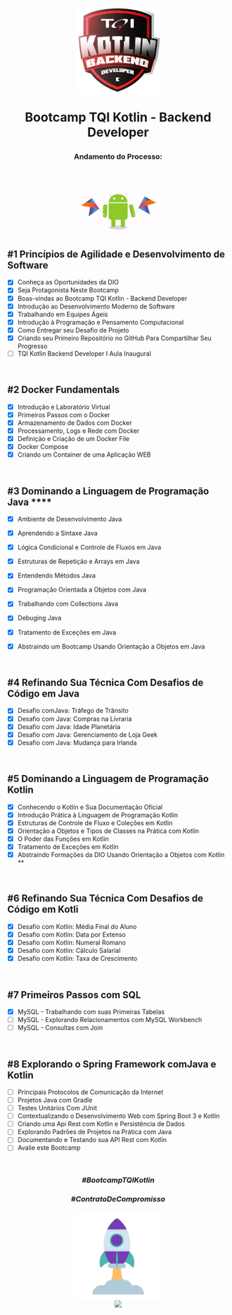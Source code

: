 <div align="center">


<h1><img height="200vh" src="Imagens/logo_bootcamp.webp">

Bootcamp TQI Kotlin - Backend Developer </h1>

<h3> Andamento do Processo:</h3>

<img height="150vh" src="Imagens/kotlin.gif">

</div>


## #1 Princípios de Agilidade e Desenvolvimento de Software

  - [x] Conheça as Oportunidades da DIO
  - [x] Seja Protagonista Neste Bootcamp  
  - [x] Boas-vindas ao Bootcamp TQI Kotlin - Backend Developer
  - [x] Introdução ao Desenvolvimento Moderno de Software
  - [x] Trabalhando em Equipes Ágeis 
  - [x] Introdução à Programação e Pensamento Computacional  
  - [x]	Como Entregar seu Desafio de Projeto	
  - [x] Criando seu Primeiro Repositório no GitHub Para Compartilhar Seu Progresso
  - [ ] TQI Kotlin Backend Developer I Aula Inaugural

  <br/>


## #2 Docker Fundamentals

  - [x] Introdução e Laboratório Virtual
  - [x] Primeiros Passos com o Docker
  - [x] Armazenamento de Dados com Docker
  - [x] Processamento, Logs e Rede com Docker
  - [x] Definição e Criação de um Docker File
  - [x] Docker Compose
  - [x] Criando um Container de uma Aplicação WEB

  <br/>

## #3 Dominando a Linguagem de Programação Java    ****

  - [x] Ambiente de Desenvolvimento Java
  - [x] Aprendendo a Sintaxe Java
  - [x] Lógica Condicional e Controle de Fluxos em Java
  - [x] Estruturas de Repetição e Arrays em Java
  - [x] Entendendo Métodos Java
  - [x] Programação Orientada a Objetos com Java
  - [x] Trabalhando com Collections Java
  - [x] Debuging Java
  - [x] Tratamento de Exceções em Java
  - [x] Abstraindo um Bootcamp Usando Orientação a Objetos em Java


  <br/>  


## #4 Refinando Sua Técnica Com Desafios de Código em Java

  - [x] Desafio comJava: Tráfego de Trânsito
  - [x] Desafio com Java: Compras na Livraria
  - [x] Desafio com Java: Idade Planetária
  - [x] Desafio com Java: Gerenciamento de Loja Geek
  - [x] Desafio com Java: Mudança para Irlanda

  <br/>  

## #5 Dominando a Linguagem de Programação Kotlin

   - [x] Conhecendo o Kotlin e Sua Documentação Oficial
   - [x] Introdução Prática à Linguagem de Programação Kotlin
   - [x] Estruturas de Controle de Fluxo e Coleções em Kotlin
   - [x] Orientação a Objetos e Tipos de Classes na Prática com Kotlin
   - [x] O Poder das Funções em Kotlin
   - [x] Tratamento de Exceções em Kotlin
   - [x] Abstraindo Formações da DIO Usando Orientação a Objetos com Kotlin  **

  <br/>    

## #6 Refinando Sua Técnica Com Desafios de Código em Kotli

  - [x] Desafio com Kotlin: Média Final do Aluno
  - [x] Desafio com Kotlin: Data por Extenso
  - [x] Desafio com Kotlin: Numeral Romano
  - [x] Desafio com Kotlin: Cálculo Salarial
  - [x] Desafio com Kotlin: Taxa de Crescimento

  <br/>    


## #7 Primeiros Passos com SQL

  - [x] MySQL - Trabalhando com suas Primeiras Tabelas
  - [ ] MySQL - Explorando Relacionamentos com MySQL Workbench
  - [ ] MySQL - Consultas com Join
 
  <br/>    


## #8 Explorando o Spring Framework comJava e Kotlin	


  - [ ] Principais Protocolos de Comunicação da Internet
  - [ ] Projetos Java com Gradle
  - [ ] Testes Unitários Com JUnit
  - [ ] Contextualizando o Desenvolvimento Web com Spring Boot 3 e Kotlin
  - [ ] Criando uma Api Rest com Kotlin e Persistência de Dados
  - [ ] Explorando Padrões de Projetos na Prática com Java
  - [ ] Documentando e Testando sua API Rest com Kotlin
  - [ ] Avalie este Bootcamp

  <br/>    




  <div align="center">

### _#BootcampTQIKotlin_

### _#ContratoDeCompromisso_

  <img height="200vh" src="Imagens/foguete.gif"><br><a href="https://www.linkedin.com/in/adrianolima-dev/" target="_blank"><img height="40vh" src="https://cdn-icons-png.flaticon.com/512/3536/3536505.png" target="_blank"></a>
</div>